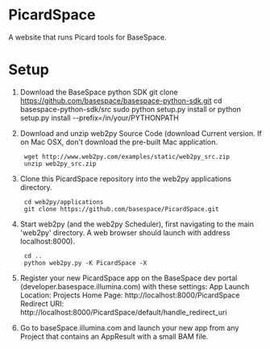PicardSpace
===========

A website that runs Picard tools for BaseSpace.


Setup
=====
1. Download the BaseSpace python SDK
        git clone https://github.com/basespace/basespace-python-sdk.git
        cd basespace-python-sdk/src
        sudo python setup.py install
          or
        python setup.py install --prefix=/in/your/PYTHONPATH

2. Download and unzip web2py Source Code (download Current version. If on Mac OSX, don't download the pre-built Mac application.

        wget http://www.web2py.com/examples/static/web2py_src.zip
        unzip web2py_src.zip

3. Clone this PicardSpace repository into the web2py applications directory.

        cd web2py/applications
        git clone https://github.com/basespace/PicardSpace.git


4. Start web2py (and the web2py Scheduler), first navigating to the main 'web2py' directory. A web browser should launch with address localhost:8000).

        cd ..
        python web2py.py -K PicardSpace -X

5. Register your new PicardSpace app on the BaseSpace dev portal (developer.basespace.illumina.com) with these settings:
App Launch Location: Projects
Home Page: http://localhost:8000/PicardSpace
Redirect URI: http://localhost:8000/PicardSpace/default/handle_redirect_uri

6. Go to baseSpace.illumina.com and launch your new app from any Project that contains an AppResult with a small BAM file.


